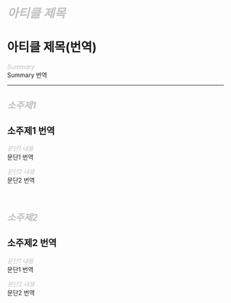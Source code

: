 # <i><span style="color: #C0C0C0">아티클 제목</span></i>    
# 아티클 제목(번역)

<i><span style="color: #C0C0C0">Summary</span></i>    
Summary 번역

---

## <i><span style="color: #C0C0C0">소주제1</span></i>
## 소주제1 번역

<i><span style="color: #C0C0C0">문단1 내용</span></i>    
문단1 번역

<i><span style="color: #C0C0C0">문단2 내용</span></i>    
문단2 번역

<br>

## <i><span style="color: #C0C0C0">소주제2</span></i>
## 소주제2 번역

<i><span style="color: #C0C0C0">문단1 내용</span></i>    
문단1 번역

<i><span style="color: #C0C0C0">문단2 내용</span></i>    
문단2 번역
